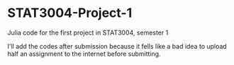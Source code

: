 # STAT3004-Project-1
Julia code for the first project in STAT3004, semester 1

I'll add the codes after submission because it fells like a bad idea to upload half an assignment to the internet before submitting. 
